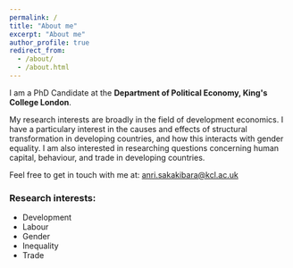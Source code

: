 ```yaml
---
permalink: /
title: "About me"
excerpt: "About me"
author_profile: true
redirect_from: 
  - /about/
  - /about.html
---
```


I am a PhD Candidate at the **Department of Political Economy, King's College London**. 

My research interests are broadly in the field of development economics. I have a particulary interest in the causes and effects of structural transformation in developing countries, and how this interacts with gender equality. I am also interested in researching questions concerning human capital, behaviour, and trade in developing countries.  

Feel free to get in touch with me at: anri.sakakibara@kcl.ac.uk 

### Research interests: 

* Development
* Labour
* Gender
* Inequality
* Trade
